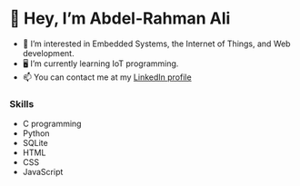 # 👋 Hey, I’m Abdel-Rahman Ali
- 🤔 I’m interested in Embedded Systems, the Internet of Things, and Web development.
- 🖥️ I’m currently learning IoT programming.
- 📫 You can contact me at my [LinkedIn profile](https://www.linkedin.com/in/abdelrahman711/)

### Skills
- C programming
- Python
- SQLite
- HTML
- CSS
- JavaScript

<!---
abdelrahman495/abdelrahman495 is a ✨ special ✨ repository because its `README.md` (this file) appears on your GitHub profile.
You can click the Preview link to take a look at your changes.
--->
